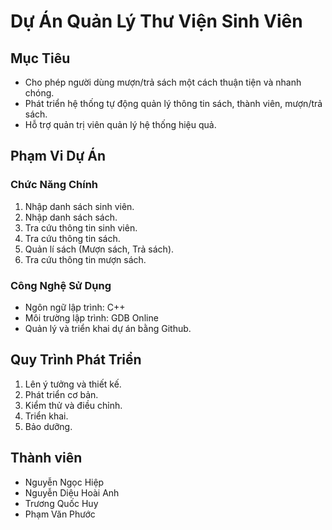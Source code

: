 # Dự Án Quản Lý Thư Viện Sinh Viên

## Mục Tiêu
- Cho phép người dùng mượn/trả sách một cách thuận tiện và nhanh chóng.
- Phát triển hệ thống tự động quản lý thông tin sách, thành viên, mượn/trả sách.
- Hỗ trợ quản trị viên quản lý hệ thống hiệu quả.

## Phạm Vi Dự Án
### Chức Năng Chính
1. Nhập danh sách sinh viên.
2. Nhập danh sách sách.
3. Tra cứu thông tin sinh viên.
4. Tra cứu thông tin sách.
5. Quản lí sách (Mượn sách, Trả sách).
6. Tra cứu thông tin mượn sách.

### Công Nghệ Sử Dụng
- Ngôn ngữ lập trình: C++
- Môi trường lập trình: GDB Online
- Quản lý và triển khai dự án bằng Github.

## Quy Trình Phát Triển
1. Lên ý tưởng và thiết kế.
2. Phát triển cơ bản.
3. Kiểm thử và điều chỉnh.
4. Triển khai.
5. Bảo dưỡng.

## Thành viên
- Nguyễn Ngọc Hiệp
- Nguyễn Diệu Hoài Anh
- Trương Quốc Huy
- Phạm Văn Phước
